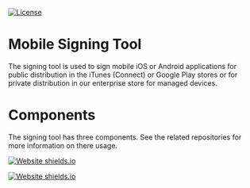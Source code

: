 [![License](https://img.shields.io/badge/License-Apache%202.0-blue.svg)](LICENSE)

# Mobile Signing Tool

The signing tool is used to sign mobile iOS or Android applications for public distribution in the iTunes (Connect) or Google Play stores or for private distribution in our enterprise store for managed devices.

# Components

The signing tool has three components. See the related repositories for more information on there usage.

<!-- [![License](https://github.com/bcgov/devhub-signing-api)](API) -->
<!-- [![License](https://github.com/bcgov/devhub-signing-agent)](Agent) -->
[![Website shields.io](https://img.shields.io/badge/repo-API-green.svg)](https://github.com/bcgov/devhub-signing-api)

[![Website shields.io](https://img.shields.io/badge/repo-Agent-green.svg)](https://github.com/bcgov/devhub-signing-agent)
